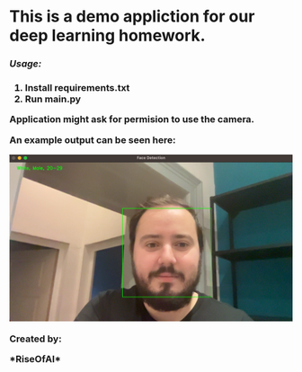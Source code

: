 <h1>This is a demo appliction for our deep learning homework.</h1>

<h3><i>Usage:</i><h3>
<ol>
<li>Install requirements.txt</li> 
<li>Run main.py</li>
</ol>

<p>Application might ask for permision to use the camera.</p>

An example output can be seen here:

![example](facerec.png)

<strong>Created by:</strong>

\*RiseOfAI\*
